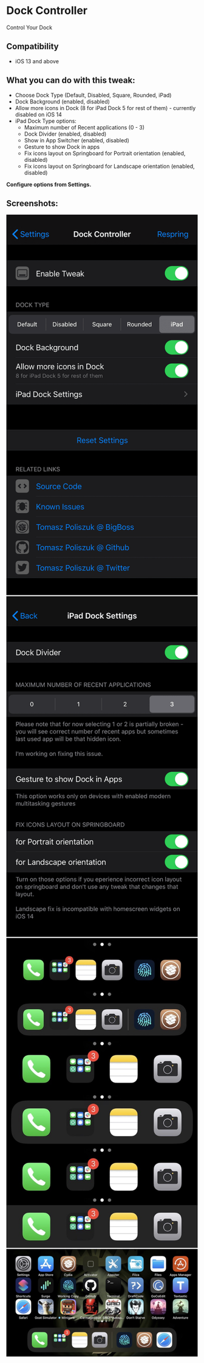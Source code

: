 # Dock Controller
Control Your Dock

## Compatibility
* iOS 13 and above

## What you can do with this tweak:
* Choose Dock Type (Default, Disabled, Square, Rounded, iPad)
* Dock Background (enabled, disabled)
* Allow more icons in Dock (8 for iPad Dock 5 for rest of them) - currently disabled on iOS 14
* iPad Dock Type options:
    * Maximum number of Recent applications (0 - 3)
    * Dock Divider (enabled, disabled)
    * Show in App Switcher (enabled, disabled)
    * Gesture to show Dock in apps
    * Fix icons layout on Springboard for Portrait orientation (enabled, disabled)
    * Fix icons layout on Springboard for Landscape orientation (enabled, disabled)

**Configure options from Settings.**

## Screenshots:
![settings](screenshots/dockcontroller1.png)
![settings](screenshots/dockcontroller2.png)
![screenshot](screenshots/dockcontroller3.jpg)
![landscape](screenshots/dockcontroller4.jpg)
